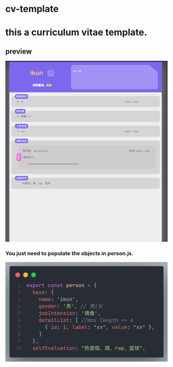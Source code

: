 # cv-template
# this a curriculum vitae template.

## preview

![](Screenshots\snap.png)



### You just need to populate the objects in person.js.

![](Screenshots\snap-js.png)

